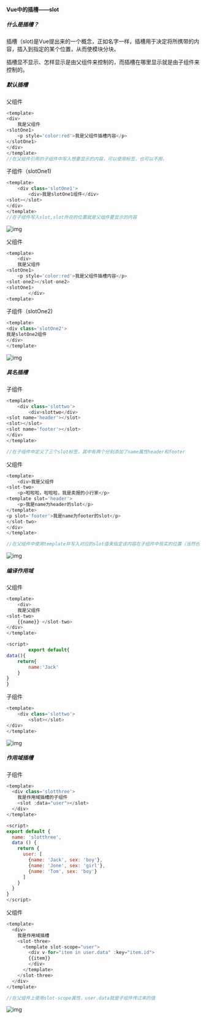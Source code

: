 #### Vue中的插槽——slot

##### 什么是插槽？

插槽（slot)是Vue提出来的一个概念，正如名字一样，插槽用于决定将所携带的内容，插入到指定的某个位置，从而使模块分块。

插槽显不显示、怎样显示是由父组件来控制的，而插槽在哪里显示就是由子组件来控制的。

##### 默认插槽

父组件

```javascript
<template>
<div>
    我是父组件
<slotOne1>
    <p style='color:red'>我是父组件插槽内容</p>
</slotOne1>
</div>
</template>
//在父组件引用的子组件中写入想要显示的内容，可以使用标签，也可以不用。
```

子组件（slotOne1)

```javascript
<template>
    <div class='slotOne1'>
        <div>我是slotOne1组件</div>
<slot></slot>
</div>
</template>
//在子组件写入slot,slot所在的位置就是父组件要显示的内容
```

 ![img](https://img2018.cnblogs.com/blog/1472147/201811/1472147-20181112144105784-1098819459.png) 

父组件

```javascript
<template>
    <div>
    我是父组件
<slotOne1>
    <p style='color:red'>我是父组件插槽内容</p>
<slot-one2></slot-one2>
<slotOne1>
        </div>
<template>
```

子组件（slotOne2)

```javascript
<template>
<div class='slotOne2'>
我是slotOne2组件
</div>
</template>
```

 ![img](https://img2018.cnblogs.com/blog/1472147/201811/1472147-20181112144222661-2039934595.png) 



##### 具名插槽

子组件

```javascript
<template>
    <div class='slottwo'>
        <div>slottwo</div>
<slot name='header'></slot>
<slot></slot>
<slot name='footer'></slot>
</div>
</template>

//在子组件中定义了三个slot标签，其中有两个分别添加了name属性header和footer
```

父组件

```javascript
<template>
    <div>我是父组件
<slot-two>
    <p>啦啦啦，啦啦啦，我是卖报的小行家</p>
<template slot='header'>
    <p>我是name为header的slot</p>
</template>
<p slot='footer'>我是name为footer的slot</p>
</slot-two>
</div>
</template>

//在父组件中使用template并写入对应的slot值来指定该内容在子组件中现实的位置（当然也不必必须写入到template），没有对应值的其他内容会被放到子组件中没有添加name属性的slot中。

```

 ![img](https://img2018.cnblogs.com/blog/1472147/201811/1472147-20181112144415380-998676771.png) 

##### 编译作用域

父组件

```javascript
<template>
    <div>
    我是父组件
<slot-two>
    {{name}} </slot-two>
</div>
</template>

<script>
        export default{
data(){
    return{
        name:'Jack'
    }
}
}
```

子组件

```javascript
<template>
    <div class='slottwo'>
        <slot></slot>
</div>
</template>
```

 ![img](https://img2018.cnblogs.com/blog/1472147/201811/1472147-20181112145001679-568383132.png) 

##### 作用域插槽

子组件

```javascript
<template>
  <div class='slotthree'>
    我是作用域插槽的子组件
    <slot :data="user"></slot>
  </div>
</template>

<script>
export default {
  name: 'slotthree',
  data () {
    return {
      user: [
        {name: 'Jack', sex: 'boy'},
        {name: 'Jone', sex: 'girl'},
        {name: 'Tom', sex: 'boy'}
      ]
    }
  }
}
</script>
```

父组件

```javascript
<template>
  <div>
    我是作用域插槽
    <slot-three>
      <template slot-scope="user">
        <div v-for="item in user.data" :key="item.id">
        {{item}}
        </div>
      </template>
    </slot-three>
  </div>
</template>

//在父组件上使用slot-scope属性，user.data就是子组件传过来的值
```

 ![img](https://img2018.cnblogs.com/blog/1472147/201811/1472147-20181112145113196-1793166190.png) 



